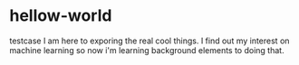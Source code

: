 # hellow-world
testcase
I am here to exporing the real cool things. I find out my interest on machine learning so now i'm learning background elements to doing that.
